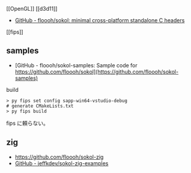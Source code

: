 [[OpenGL]]
[[d3d11]]

- [GitHub - floooh/sokol: minimal cross-platform standalone C headers](https://github.com/floooh/sokol)

[[fips]]

## samples

- [GitHub - floooh/sokol-samples: Sample code for https://github.com/floooh/sokol](https://github.com/floooh/sokol-samples)

build

```
> py fips set config sapp-win64-vstudio-debug
# generate CMakeLists.txt
> py fips build
```

fips に頼らない。

## zig

- https://github.com/floooh/sokol-zig
- [GitHub - jeffkdev/sokol-zig-examples](https://github.com/jeffkdev/sokol-zig-examples)

